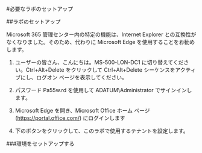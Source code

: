 ﻿#必要なラボのセットアップ

##ラボのセットアップ

Microsoft 365 管理センター内の特定の機能は、Internet Explorer との互換性がなくなりました。そのため、代わりに Microsoft Edge を使用することをお勧めします。

1. ユーザーの皆さん、こんにちは。MS-500-LON-DC1 に切り替えてください。Ctrl+Alt+Delete をクリックして Ctrl+Alt+Delete シーケンスをアクティブにし、ログオン ページを表示してください。

2. パスワード Pa55w.rd を使用して ADATUM\Administrator でサインインします。

3. Microsoft Edge を開き、Microsoft Office ホーム ページ (https://portal.office.com/) にログインします

4. 下のボタンをクリックして、このラボで使用するテナントを設定します。

###環境をセットアップする
